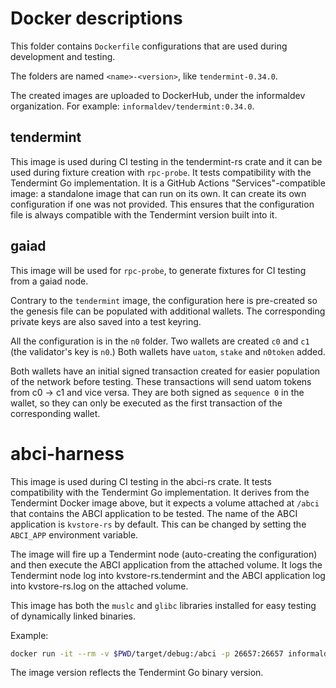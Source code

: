 # Docker descriptions
This folder contains `Dockerfile` configurations that are used during development and testing.

The folders are named `<name>-<version>`, like `tendermint-0.34.0`.

The created images are uploaded to DockerHub, under the informaldev organization. For example: `informaldev/tendermint:0.34.0`.

## tendermint
This image is used during CI testing in the tendermint-rs crate and it can be used during fixture creation with `rpc-probe`.
It tests compatibility with the Tendermint Go implementation.
It is a GitHub Actions "Services"-compatible image: a standalone image that can run on its own. It can create its own
configuration if one was not provided. This ensures that the configuration file is always compatible with the Tendermint
version built into it.

## gaiad
This image will be used for `rpc-probe`, to generate fixtures for CI testing from a gaiad node.

Contrary to the `tendermint` image, the configuration here is pre-created so the genesis file can be populated with
additional wallets. The corresponding private keys are also saved into a test keyring.

All the configuration is in the `n0` folder. Two wallets are created `c0` and `c1` (the validator's key is `n0`.)
Both wallets have `uatom`, `stake` and `n0token` added.

Both wallets have an initial signed transaction created for easier population of the network before testing. These transactions
will send uatom tokens from c0 -> c1 and vice versa. They are both signed as `sequence 0` in the wallet, so they can only
be executed as the first transaction of the corresponding wallet.

# abci-harness
This image is used during CI testing in the abci-rs crate.
It tests compatibility with the Tendermint Go implementation.
It derives from the Tendermint Docker image above, but it expects a volume attached at `/abci` that contains the ABCI
application to be tested. The name of the ABCI application is `kvstore-rs` by default. This can be changed by setting the
`ABCI_APP` environment variable.

The image will fire up a Tendermint node (auto-creating the configuration) and then execute the ABCI application
from the attached volume. It logs the Tendermint node log into kvstore-rs.tendermint and the ABCI application log into
kvstore-rs.log on the attached volume.

This image has both the `muslc` and `glibc` libraries installed for easy testing of dynamically linked binaries.

Example:
```bash
docker run -it --rm -v $PWD/target/debug:/abci -p 26657:26657 informaldev/abci-harness:0.34.0
```

The image version reflects the Tendermint Go binary version.

